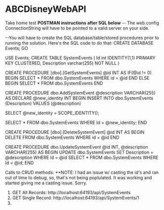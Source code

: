 # ABCDisneyWebAPI
Take home test
****POSTMAN instructions after SQL below****
-- The web.config ConnectionString will have to be pointed to a valid server on your side.

--You will have to create the SQL database/table/stored procedures prior to running the solution. Here's the SQL code to do that:
CREATE DATABASE Events;
GO

USE Events;
CREATE TABLE SystemEvents
(
Id int IDENTITY(1,1) PRIMARY KEY CLUSTERED,
Description varchar(255) NOT NULL
)

CREATE PROCEDURE [dbo].[GetSystemEvents] @id INT
AS
IF(@id != 0)
	BEGIN
	SELECT * FROM dbo.SystemEvents
	WHERE id = @id
	END
ELSE
	BEGIN
	SELECT * FROM dbo.SystemEvents
	END

CREATE PROCEDURE dbo.AddSystemEvent @description VARCHAR(255)
AS
DECLARE @new_identity INT
BEGIN
INSERT INTO dbo.SystemEvents
(Description)
VALUES
(@description)

SELECT @new_identity = SCOPE_IDENTITY();

SELECT * FROM dbo.SystemEvents
WHERE Id = @new_identity;
END

CREATE PROCEDURE [dbo].[DeleteSystemEvent] @id INT
AS
BEGIN
DELETE FROM dbo.SystemEvents
WHERE id = @id
END

CREATE PROCEDURE dbo.UpdateSystemEvent @id INT, @description VARCHAR(255)
AS
BEGIN
UPDATE dbo.SystemEvents
SET Description = @description
WHERE Id = @id
SELECT * FROM dbo.SystemEvents
WHERE Id = @id;
END

Calls to CRUD methods:
**NOTE: I had an issue w/ casting the id's and ran out of time to debug, so, that's not being poplulated. It was working and started giving me a casting issue. Sorry.
1. GET All Records: http://localhost:64193/api/SystemEvents
2. GET Single Record: http://localhost:64193/api/SystemEvents/1
3. 
